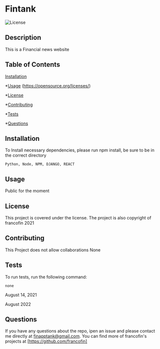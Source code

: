# Fintank
  ![License](https://img.shields.io/badge/License-MIT-yellow.svg,License-GPLv3-blue.svg,License-MPL%202.0-brightgreen.svg?raw=true)

  ## Description
  This is a Financial news website

  ## Table of Contents

  [Installation](#installation)

  *[Usage](#usage)
  (https://opensource.org/licenses/)

  *[License](#license)

  *[Contributing](#contributing)

  *[Tests](#tests)

  *[Questions](#questions)


  ## Installation

  To Install necessary dependencies, please run npm install, be sure to be in the correct directory

  ```
  Python, Node, NPM, DJANGO, REACT
  ```

  ## Usage

  Public for the moment

  ## License

  This project is covered under the  license. The project is also copyright of francofin 2021

  ## Contributing
  This Project does not allow collaborations
  None


  ## Tests

  To run tests, run the following command:

  ```
  none
  ```

  August 14, 2021

  August 2022
  ## Questions
  
  If you have any questions about the repo, ipen an issue and please contact me directly at finapptank@gmail.com. You can find more of francofin's projects at [https://github.com/francofin]


